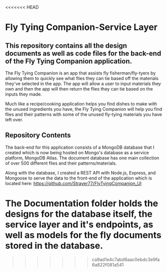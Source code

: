 <<<<<<< HEAD
# Fly Tying Companion-Service Layer
## This repository contains all the design documents as well as code files for the back-end of the Fly Tying Companion application.

The Fly Tying Companion is an app that assists fly fisherman/fly-tyers by allowing them to quickly see what flies they can tie based off the materials they've selected in the app. The app will allow a user to input materials they own and then the app will then return the flies they can tie based on the inputs they made. 

Much like a recipe/cooking application helps you find dishes to make with the unused ingredients you have, the Fly Tying Companion will help you find flies and their patterns with some of the unused fly-tying materials you have left over. 

## Repository Contents

The back-end for this application consists of a MongoDB database that I created which is now being hosted on Mongo's database as a service platform, MongoDB Atlas. The document database has one main collection of over 500 different flies and their patterns/materials. 

Along with the database, I created a REST API with Node.js, Express, and Mongoose to serve the data to the front-end of the application which is located here: https://github.com/Strayer77/FlyTyingCompanion_UI

The Documentation folder holds the designs for the database itself, the service layer and it's endpoints, as well as models for the fly documents stored in the database. 
=======

>>>>>>> ca9ad1e4c7abd6aac0ebdc3e9fa6a822f081a541
